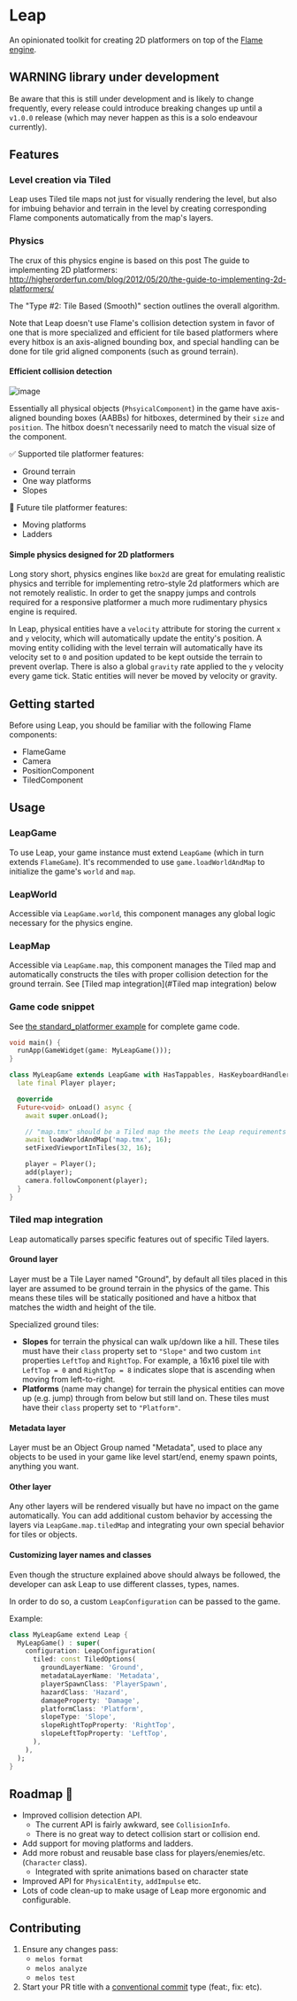 # Leap

An opinionated toolkit for creating 2D platformers on top of
the [Flame engine](https://flame-engine.org/).

## WARNING library under development

Be aware that this is still under development and is likely to change frequently, every release
could introduce breaking changes up until a `v1.0.0` release (which may never happen as this is a
solo endeavour currently).

## Features

### Level creation via Tiled

Leap uses Tiled tile maps not just for visually rendering the level, but also for imbuing behavior
and terrain in the level by creating corresponding Flame components automatically from the map's
layers.

### Physics

The crux of this physics engine is based on this post The guide to implementing 2D platformers:
http://higherorderfun.com/blog/2012/05/20/the-guide-to-implementing-2d-platformers/

The "Type #2: Tile Based (Smooth)" section outlines the overall algorithm.

Note that Leap doesn't use Flame's collision detection system in favor of one that is more
specialized and efficient for tile based platformers where every hitbox is an axis-aligned bounding
box, and special handling can be done for tile grid aligned components (such as ground terrain).

#### Efficient collision detection

![image](docs/images/megaman_tile_grid.png)

Essentially all physical objects (`PhsyicalComponent`) in the game have axis-aligned bounding boxes
(AABBs) for hitboxes, determined by their `size` and `position`. The hitbox doesn't necessarily need
to match the visual size of the component.

✅ Supported tile platformer features:

- Ground terrain
- One way platforms
- Slopes

🚧 Future tile platformer features:

- Moving platforms
- Ladders

#### Simple physics designed for 2D platformers

Long story short, physics engines like `box2d` are great for emulating realistic physics and
terrible for implementing retro-style 2d platformers which are not remotely realistic. In order to
get the snappy jumps and controls required for a responsive platformer a much more rudimentary
physics engine is required.

In Leap, physical entities have a `velocity` attribute for storing the current `x` and `y` velocity,
which will automatically update the entity's position. A moving entity colliding with the level
terrain will automatically have its velocity set to `0` and position updated to be kept outside the
terrain to prevent overlap. There is also a global `gravity` rate applied to the `y` velocity every
game tick. Static entities will never be moved by velocity or gravity.

## Getting started

Before using Leap, you should be familiar with the following Flame components:

- FlameGame
- Camera
- PositionComponent
- TiledComponent

## Usage

### LeapGame

To use Leap, your game instance must extend `LeapGame` (which in turn extends `FlameGame`). It's
recommended to use `game.loadWorldAndMap` to initialize the game's `world` and `map`.

### LeapWorld

Accessible via `LeapGame.world`, this component manages any global logic necessary for the physics
engine.

### LeapMap

Accessible via `LeapGame.map`, this component manages the Tiled map and automatically constructs the
tiles with proper collision detection for the ground terrain.
See [Tiled map integration](#Tiled map integration) below

### Game code snippet

See [the standard_platformer example](examples/standard_platformer) for complete game code.

```dart
void main() {
  runApp(GameWidget(game: MyLeapGame()));
}

class MyLeapGame extends LeapGame with HasTappables, HasKeyboardHandlerComponents {
  late final Player player;

  @override
  Future<void> onLoad() async {
    await super.onLoad();

    // "map.tmx" should be a Tiled map the meets the Leap requirements defined below
    await loadWorldAndMap('map.tmx', 16);
    setFixedViewportInTiles(32, 16);

    player = Player();
    add(player);
    camera.followComponent(player);
  }
}
```

### Tiled map integration

Leap automatically parses specific features out of specific Tiled layers.

#### Ground layer

Layer must be a Tile Layer named "Ground", by default all tiles placed in this layer are assumed to
be ground terrain in the physics of the game. This means these tiles will be statically positioned
and have a hitbox that matches the width and height of the tile.

Specialized ground tiles:

- **Slopes** for terrain the physical can walk up/down like a hill. These tiles must have
  their `class` property set to `"Slope"` and two custom `int` properties `LeftTop` and `RightTop`.
  For example, a 16x16 pixel tile with `LeftTop = 0` and `RightTop = 8` indicates slope that is
  ascending when moving from left-to-right.
- **Platforms** (name may change) for terrain the physical entities can move up (e.g. jump) through
  from below but still land on. These tiles must have their `class` property set to `"Platform"`.

#### Metadata layer

Layer must be an Object Group named "Metadata", used to place any objects to be used in your game
like level start/end, enemy spawn points, anything you want.

#### Other layer

Any other layers will be rendered visually but have no impact on the game automatically. You can add
additional custom behavior by accessing the layers via `LeapGame.map.tiledMap` and integrating your
own special behavior for tiles or objects.

#### Customizing layer names and classes

Even though the structure explained above should always be followed, the developer can ask Leap
to use different classes, types, names.

In order to do so, a custom `LeapConfiguration` can be passed to the game.

Example:

```dart
class MyLeapGame extend Leap {
  MyLeapGame() : super(
    configuration: LeapConfiguration(
      tiled: const TiledOptions(
        groundLayerName: 'Ground',
        metadataLayerName: 'Metadata',
        playerSpawnClass: 'PlayerSpawn',
        hazardClass: 'Hazard',
        damageProperty: 'Damage',
        platformClass: 'Platform',
        slopeType: 'Slope',
        slopeRightTopProperty: 'RightTop',
        slopeLeftTopProperty: 'LeftTop',
      ),
    ),
  );
}
```

## Roadmap 🚧

- Improved collision detection API.
    - The current API is fairly awkward, see `CollisionInfo`.
    - There is no great way to detect collision start or collision end.
- Add support for moving platforms and ladders.
- Add more robust and reusable base class for players/enemies/etc. (`Character` class).
    - Integrated with sprite animations based on character state
- Improved API for `PhysicalEntity`, `addImpulse` etc.
- Lots of code clean-up to make usage of Leap more ergonomic and configurable.

## Contributing

1. Ensure any changes pass:
    - `melos format`
    - `melos analyze`
    - `melos test`
2. Start your PR title with a [conventional commit](https://www.conventionalcommits.org/en/v1.0.0/)
   type (feat:, fix: etc).
